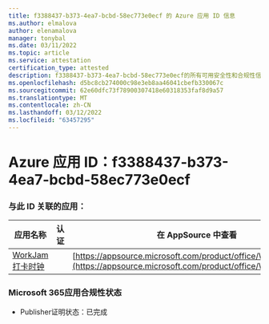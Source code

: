 ```yaml
---
title: f3388437-b373-4ea7-bcbd-58ec773e0ecf 的 Azure 应用 ID 信息
ms.author: elmalova
author: elenamalova
manager: tonybal
ms.date: 03/11/2022
ms.topic: article
ms.service: attestation
certification_type: attested
description: f3388437-b373-4ea7-bcbd-58ec773e0ecf的所有可用安全性和合规性信息。
ms.openlocfilehash: d5bc8cb274000c98e3eb8aa46041cbefb330067c
ms.sourcegitcommit: 62e60dfc73f78900307418e60318353faf8d9a57
ms.translationtype: MT
ms.contentlocale: zh-CN
ms.lasthandoff: 03/12/2022
ms.locfileid: "63457295"
---
```

# <a name="azure-app-id-f3388437-b373-4ea7-bcbd-58ec773e0ecf"></a>Azure 应用 ID：f3388437-b373-4ea7-bcbd-58ec773e0ecf


### <a name="apps-associated-with-this-id"></a>与此 ID 关联的应用：
| **应用名称** | **认证** | **在 AppSource 中查看** |
|--------------|---------------|-----------------------|
| [WorkJam 打卡时钟](../forward/WA200003620) |  | [https://appsource.microsoft.com/product/office/WA200003620](https://appsource.microsoft.com/product/office/WA200003620) |

### <a name="microsoft-365-app-compliance-status"></a>Microsoft 365应用合规性状态
- Publisher证明状态：已完成
